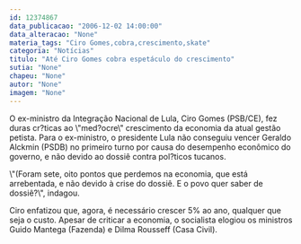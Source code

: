 ```yaml
---
id: 12374867
data_publicacao: "2006-12-02 14:00:00"
data_alteracao: "None"
materia_tags: "Ciro Gomes,cobra,crescimento,skate"
categoria: "Notícias"
titulo: "Até Ciro Gomes cobra espetáculo do crescimento"
sutia: "None"
chapeu: "None"
autor: "None"
imagem: "None"
---
```

<p><P>O ex-ministro da Integração Nacional de Lula, Ciro Gomes (PSB/CE), fez duras cr?ticas ao \"med?ocre\" crescimento da economia da atual gestão petista. Para o ex-ministro, o presidente Lula não conseguiu vencer Geraldo Alckmin (PSDB) no primeiro turno por causa do desempenho econômico do governo, e não devido ao dossiê contra pol?ticos tucanos. </P></p>
<p><P>\"(Foram sete, oito pontos que perdemos na economia, que está arrebentada, e não devido à crise do dossiê. E o povo quer saber de dossiê?\", indagou. </P></p>
<p><P>Ciro enfatizou que, agora, é necessário crescer 5% ao ano, qualquer que seja o custo. Apesar de criticar a economia, o socialista elogiou os ministros Guido Mantega (Fazenda) e Dilma Rousseff (Casa Civil). </P> </p>
